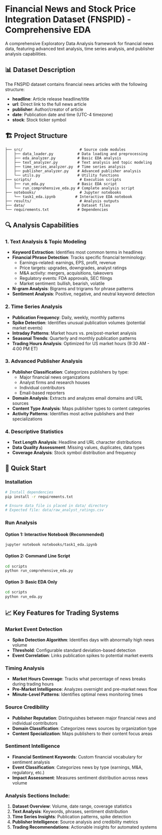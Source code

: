 # Financial News and Stock Price Integration Dataset (FNSPID) - Comprehensive EDA

A comprehensive Exploratory Data Analysis framework for financial news data, featuring advanced text analysis, time series analysis, and publisher analysis capabilities.

## 📊 Dataset Description

The FNSPID dataset contains financial news articles with the following structure:

- **headline**: Article release headline/title
- **url**: Direct link to the full news article
- **publisher**: Author/creator of article
- **date**: Publication date and time (UTC-4 timezone)
- **stock**: Stock ticker symbol

## 🏗️ Project Structure

```
├── src/                          # Source code modules
│   ├── data_loader.py           # Data loading and preprocessing
│   ├── eda_analyzer.py          # Basic EDA analysis
│   ├── text_analyzer.py         # Text analysis and topic modeling
│   ├── time_series_analyzer.py  # Time series analysis
│   ├── publisher_analyzer.py    # Advanced publisher analysis
│   └── utils.py                 # Utility functions
├── scripts/                      # Execution scripts
│   ├── run_eda.py               # Basic EDA script
│   └── run_comprehensive_eda.py # Complete analysis script
├── notebooks/                    # Jupyter notebooks
│   └── task1_eda.ipynb         # Interactive EDA notebook
├── results/                      # Analysis outputs
├── data/                        # Dataset files
└── requirements.txt             # Dependencies
```

## 🔍 Analysis Capabilities

### 1. Text Analysis & Topic Modeling

- **Keyword Extraction**: Identifies most common terms in headlines
- **Financial Phrase Detection**: Tracks specific financial terminology:
  - Earnings-related: earnings, EPS, profit, revenue
  - Price targets: upgrades, downgrades, analyst ratings
  - M&A activity: mergers, acquisitions, takeovers
  - Regulatory events: FDA approvals, SEC filings
  - Market sentiment: bullish, bearish, volatile
- **N-gram Analysis**: Bigrams and trigrams for phrase patterns
- **Sentiment Analysis**: Positive, negative, and neutral keyword detection

### 2. Time Series Analysis

- **Publication Frequency**: Daily, weekly, monthly patterns
- **Spike Detection**: Identifies unusual publication volumes (potential market events)
- **Intraday Patterns**: Market hours vs. pre/post-market analysis
- **Seasonal Trends**: Quarterly and monthly publication patterns
- **Trading Hours Analysis**: Optimized for US market hours (9:30 AM - 4:00 PM ET)

### 3. Advanced Publisher Analysis

- **Publisher Classification**: Categorizes publishers by type:
  - Major financial news organizations
  - Analyst firms and research houses
  - Individual contributors
  - Email-based reporters
- **Domain Analysis**: Extracts and analyzes email domains and URL sources
- **Content Type Analysis**: Maps publisher types to content categories
- **Activity Patterns**: Identifies most active publishers and their specializations

### 4. Descriptive Statistics

- **Text Length Analysis**: Headline and URL character distributions
- **Data Quality Assessment**: Missing values, duplicates, data types
- **Coverage Analysis**: Stock symbol distribution and frequency

## 🚀 Quick Start

### Installation

```bash
# Install dependencies
pip install -r requirements.txt

# Ensure data file is placed in data/ directory
# Expected file: data/raw_analyst_ratings.csv
```

### Run Analysis

#### Option 1: Interactive Notebook (Recommended)

```bash
jupyter notebook notebooks/task1_eda.ipynb
```

#### Option 2: Command Line Script

```bash
cd scripts
python run_comprehensive_eda.py
```

#### Option 3: Basic EDA Only

```bash
cd scripts
python run_eda.py
```

## 📈 Key Features for Trading Systems

### Market Event Detection

- **Spike Detection Algorithm**: Identifies days with abnormally high news volume
- **Threshold**: Configurable standard deviation-based detection
- **Event Correlation**: Links publication spikes to potential market events

### Timing Analysis

- **Market Hours Coverage**: Tracks what percentage of news breaks during trading hours
- **Pre-Market Intelligence**: Analyzes overnight and pre-market news flow
- **Minute-Level Patterns**: Identifies optimal news monitoring times

### Source Credibility

- **Publisher Reputation**: Distinguishes between major financial news and individual contributors
- **Domain Classification**: Categorizes news sources by organization type
- **Content Specialization**: Maps publishers to their content focus areas

### Sentiment Intelligence

- **Financial Sentiment Keywords**: Custom financial vocabulary for sentiment analysis
- **Event Classification**: Categorizes news by type (earnings, M&A, regulatory, etc.)
- **Impact Assessment**: Measures sentiment distribution across news volume

### Analysis Sections Include:

1. **Dataset Overview**: Volume, date range, coverage statistics
2. **Text Analysis**: Keywords, phrases, sentiment distribution
3. **Time Series Insights**: Publication patterns, spike detection
4. **Publisher Intelligence**: Source analysis and credibility metrics
5. **Trading Recommendations**: Actionable insights for automated systems
